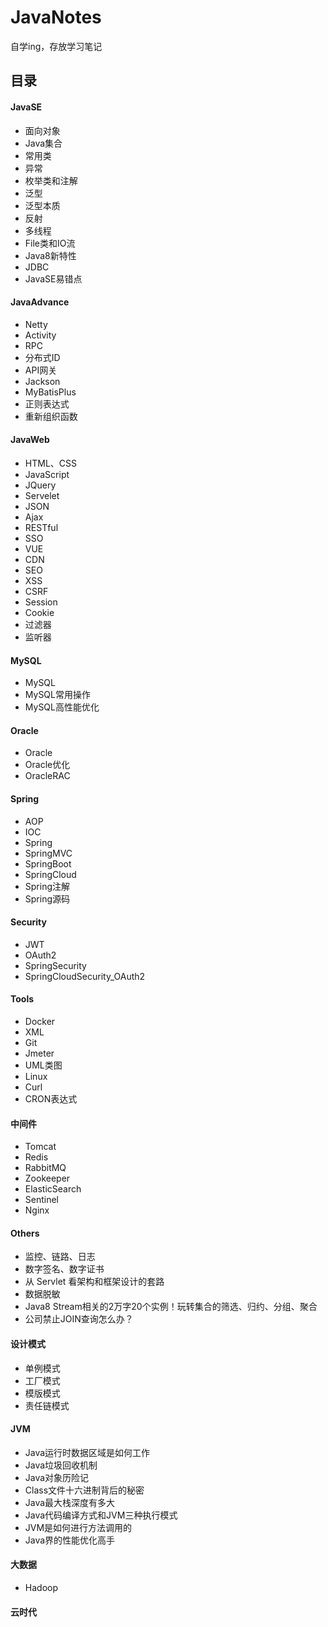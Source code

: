 # JavaNotes
自学ing，存放学习笔记



## 目录

#### JavaSE

- 面向对象
- Java集合
- 常用类
- 异常
- 枚举类和注解
- 泛型
- 泛型本质
- 反射
- 多线程
- File类和IO流
- Java8新特性
- JDBC
- JavaSE易错点

#### JavaAdvance

- Netty
- Activity
- RPC
- 分布式ID
- API网关
- Jackson
- MyBatisPlus
- 正则表达式
- 重新组织函数

#### JavaWeb

- HTML、CSS
- JavaScript
- JQuery
- Servelet
- JSON
- Ajax
- RESTful
- SSO
- VUE
- CDN
- SEO
- XSS
- CSRF
- Session
- Cookie
- 过滤器
- 监听器

#### MySQL

- MySQL
- MySQL常用操作
- MySQL高性能优化

#### Oracle

- Oracle
- Oracle优化
- OracleRAC

#### Spring

- AOP
- IOC
- Spring
- SpringMVC
- SpringBoot
- SpringCloud
- Spring注解
- Spring源码

#### Security

- JWT
- OAuth2
- SpringSecurity
- SpringCloudSecurity_OAuth2

#### Tools

- Docker
- XML
- Git
- Jmeter
- UML类图
- Linux
- Curl
- CRON表达式

#### 中间件

- Tomcat
- Redis
- RabbitMQ
- Zookeeper
- ElasticSearch
- Sentinel
- Nginx

#### Others

- 监控、链路、日志
- 数字签名、数字证书
- 从 Servlet 看架构和框架设计的套路
- 数据脱敏
- Java8 Stream相关的2万字20个实例！玩转集合的筛选、归约、分组、聚合
- 公司禁止JOIN查询怎么办？

#### 设计模式

- 单例模式
- 工厂模式
- 模版模式
- 责任链模式

#### JVM

- Java运行时数据区域是如何工作
- Java垃圾回收机制
- Java对象历险记
- Class文件十六进制背后的秘密
- Java最大栈深度有多大
- Java代码编译方式和JVM三种执行模式
- JVM是如何进行方法调用的
- Java界的性能优化高手

#### 大数据

- Hadoop

#### 云时代